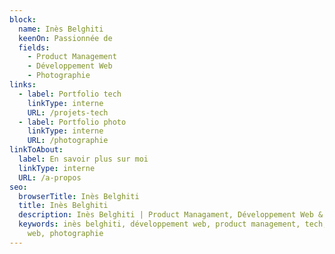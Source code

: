 ```yaml
---
block:
  name: Inès Belghiti
  keenOn: Passionnée de
  fields:
    - Product Management
    - Développement Web
    - Photographie
links:
  - label: Portfolio tech
    linkType: interne
    URL: /projets-tech
  - label: Portfolio photo
    linkType: interne
    URL: /photographie
linkToAbout:
  label: En savoir plus sur moi
  linkType: interne
  URL: /a-propos
seo:
  browserTitle: Inès Belghiti
  title: Inès Belghiti
  description: Inès Belghiti | Product Managament, Développement Web & Photographie
  keywords: inès belghiti, développement web, product management, tech, design,
    web, photographie
---
```

